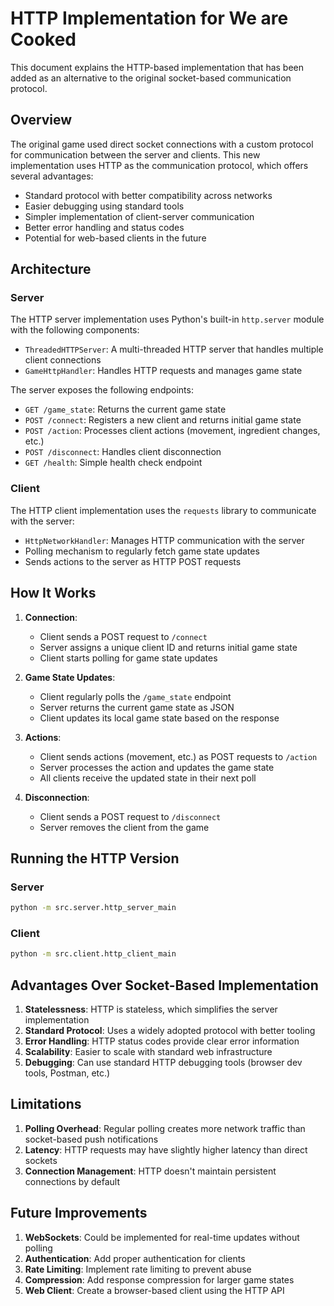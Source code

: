 # HTTP Implementation for We are Cooked

This document explains the HTTP-based implementation that has been added as an alternative to the original socket-based communication protocol.

## Overview

The original game used direct socket connections with a custom protocol for communication between the server and clients. This new implementation uses HTTP as the communication protocol, which offers several advantages:

- Standard protocol with better compatibility across networks
- Easier debugging using standard tools
- Simpler implementation of client-server communication
- Better error handling and status codes
- Potential for web-based clients in the future

## Architecture

### Server

The HTTP server implementation uses Python's built-in `http.server` module with the following components:

- `ThreadedHTTPServer`: A multi-threaded HTTP server that handles multiple client connections
- `GameHttpHandler`: Handles HTTP requests and manages game state

The server exposes the following endpoints:

- `GET /game_state`: Returns the current game state
- `POST /connect`: Registers a new client and returns initial game state
- `POST /action`: Processes client actions (movement, ingredient changes, etc.)
- `POST /disconnect`: Handles client disconnection
- `GET /health`: Simple health check endpoint

### Client

The HTTP client implementation uses the `requests` library to communicate with the server:

- `HttpNetworkHandler`: Manages HTTP communication with the server
- Polling mechanism to regularly fetch game state updates
- Sends actions to the server as HTTP POST requests

## How It Works

1. **Connection**:
   - Client sends a POST request to `/connect`
   - Server assigns a unique client ID and returns initial game state
   - Client starts polling for game state updates

2. **Game State Updates**:
   - Client regularly polls the `/game_state` endpoint
   - Server returns the current game state as JSON
   - Client updates its local game state based on the response

3. **Actions**:
   - Client sends actions (movement, etc.) as POST requests to `/action`
   - Server processes the action and updates the game state
   - All clients receive the updated state in their next poll

4. **Disconnection**:
   - Client sends a POST request to `/disconnect`
   - Server removes the client from the game

## Running the HTTP Version

### Server
```sh
python -m src.server.http_server_main
```

### Client
```sh
python -m src.client.http_client_main
```

## Advantages Over Socket-Based Implementation

1. **Statelessness**: HTTP is stateless, which simplifies the server implementation
2. **Standard Protocol**: Uses a widely adopted protocol with better tooling
3. **Error Handling**: HTTP status codes provide clear error information
4. **Scalability**: Easier to scale with standard web infrastructure
5. **Debugging**: Can use standard HTTP debugging tools (browser dev tools, Postman, etc.)

## Limitations

1. **Polling Overhead**: Regular polling creates more network traffic than socket-based push notifications
2. **Latency**: HTTP requests may have slightly higher latency than direct sockets
3. **Connection Management**: HTTP doesn't maintain persistent connections by default

## Future Improvements

1. **WebSockets**: Could be implemented for real-time updates without polling
2. **Authentication**: Add proper authentication for clients
3. **Rate Limiting**: Implement rate limiting to prevent abuse
4. **Compression**: Add response compression for larger game states
5. **Web Client**: Create a browser-based client using the HTTP API
